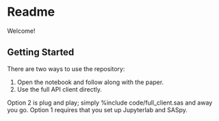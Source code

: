 # Readme

Welcome!

## Getting Started

There are two ways to use the repository:
1. Open the notebook and follow along with the paper.
2. Use the full API client directly.

Option 2 is plug and play; simply %include code/full_client.sas and away you go.
Option 1 requires that you set up Jupyterlab and SASpy.
